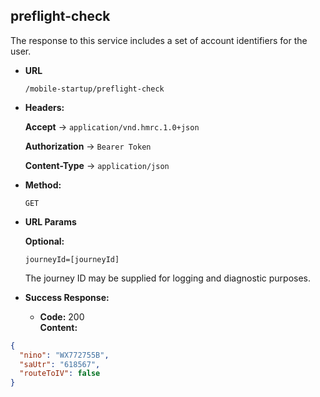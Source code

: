 preflight-check
----
The response to this service includes a set of account identifiers for the user.
  
* **URL**

  `/mobile-startup/preflight-check`

* **Headers:**

    **Accept** -> `application/vnd.hmrc.1.0+json`

    **Authorization** -> `Bearer Token`

    **Content-Type** -> `application/json`


* **Method:**
  
  `GET`

*  **URL Params**

   **Optional:**
 
   `journeyId=[journeyId]`
   
   The journey ID may be supplied for logging and diagnostic purposes.

* **Success Response:**

  * **Code:** 200 <br />
    **Content:** 

```json
{
  "nino": "WX772755B",
  "saUtr": "618567",
  "routeToIV": false
}
```


